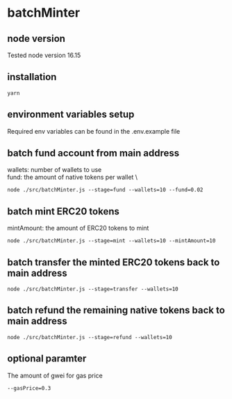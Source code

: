 # batchMinter

## node version
Tested node version 16.15

## installation
```
yarn
```

## environment variables setup
Required env variables can be found in the .env.example file

## batch fund account from main address
wallets: number of wallets to use \
fund: the amount of native tokens per wallet \
```
node ./src/batchMinter.js --stage=fund --wallets=10 --fund=0.02
```

## batch mint ERC20 tokens
mintAmount: the amount of ERC20 tokens to mint
```
node ./src/batchMinter.js --stage=mint --wallets=10 --mintAmount=10
```

## batch transfer the minted ERC20 tokens back to main address
```
node ./src/batchMinter.js --stage=transfer --wallets=10
```

## batch refund the remaining native tokens back to main address
```
node ./src/batchMinter.js --stage=refund --wallets=10
```

## optional paramter
The amount of gwei for gas price
```
--gasPrice=0.3
```